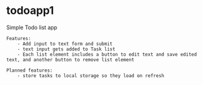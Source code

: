 # todoapp1

Simple Todo list app

    Features:
        - Add input to text form and submit
        - text input gets added to Task list
        - Each list element includes a button to edit text and save edited text, and another button to remove list element

    Planned features:
        - store tasks to local storage so they load on refresh
